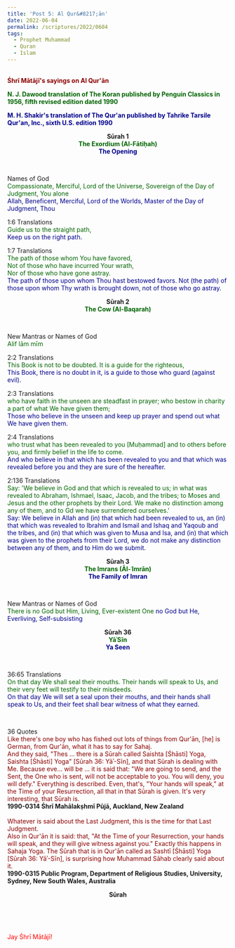 ```yaml
---
title: 'Post 5: Al Qur&#8217;ān'
date: 2022-06-04
permalink: /scriptures/2022/0604
tags:
  - Prophet Muhammad
  - Quran
  - Islam
---
```


<br>
<font color="DarkRed"><b>Śhrī Mātājī's sayings on Al Qur'ān</b></font><br>

<font color="DarkGreen"><b>N. J. Dawood translation of The Koran published by Penguin Classics in 1956, fifth revised edition dated 1990</b></font><br>

<font color="DarkBlue"><b>M. H. Shakir's translation of The Qur'an published by Tahrike Tarsile Qur'an, Inc., sixth U.S. edition 1990</b></font><br>

<div class="para-divider"></div>

<p style="text-align:center;">
<b>Sūrah 1</b><br>
<font color="DarkGreen"><b>The Exordium (Al-Fātiḥah)</b></font><br>
<font color="DarkBlue"><b>The Opening</b></font>
</p>

<br>
<p>
Names of God<br>
<font color="DarkGreen">Compassionate, Merciful, Lord of the Universe, Sovereign of the Day of Judgment, You alone</font><br>
<font color="DarkBlue">Allah, Beneficent, Merciful, Lord of the Worlds, Master of the Day of Judgment, Thou</font>
</p>

<p>
1:6 Translations<br>
<font color="DarkGreen">Guide us to the straight path,</font><br>
<font color="DarkBlue">Keep us on the right path.</font>
</p>

<p>
1:7 Translations<br>
<font color="DarkGreen">The path of those whom You have favored,<br>
Not of those who have incurred Your wrath,<br>
Nor of those who have gone astray.</font><br>
<font color="DarkBlue">The path of those upon whom Thou hast bestowed favors. Not (the path) of those upon whom Thy wrath is brought down, not of those who go astray.</font>
</p>

<div class="para-divider"></div>

<p style="text-align:center;">
<b>Sūrah 2</b><br>
<font color="DarkGreen"><b>The Cow (Al-Baqarah)</b></font>
</p>

<br>
<p>
New Mantras or Names of God<br>
<font color="DarkGreen">Alif lām mīm</font>
</p>

<p>
2:2 Translations<br>
<font color="DarkGreen">This Book is not to be doubted. It is a guide for the righteous,</font><br>
<font color="DarkBlue">This Book, there is no doubt in it, is a guide to those who guard (against evil).</font>
</p>

<p>
2:3 Translations<br>
<font color="DarkGreen">who have faith in the unseen are steadfast in prayer; who bestow in charity a part of what We have given them;</font><br>
<font color="DarkBlue">Those who believe in the unseen and keep up prayer and spend out what We have given them.</font>
</p>

<p>
2:4 Translations<br>
<font color="DarkGreen">who trust what has been revealed to you [Muḥammad] and to others before you, and firmly belief in the life to come.</font><br>
<font color="DarkBlue">And who believe in that which has been revealed to you and that which was revealed before you and they are sure of the hereafter.</font>
</p>

<p>
2:136 Translations<br>
<font color="DarkGreen">Say: 'We believe in God and that which is revealed to us; in what was revealed to Abraham, Ishmael, Isaac, Jacob, and the tribes; to Moses and Jesus and the other prophets by their Lord. We make no distinction among any of them, and to Gd we have surrendered ourselves.'</font><br>
<font color="DarkBlue">Say: We believe in Allah and (in) that which had been revealed to us, an (in) that which was revealed to Ibrahim and Ismail and Ishaq and Yaqoub and the tribes, and (in) that which was given to Musa and Isa, and (in) that which was given to the prophets from their Lord, we do not make any distinction between any of them, and to Him do we submit.</font>
</p>

<div class="para-divider"></div>

<p style="text-align:center;">
<b>Sūrah 3</b><br>
<font color="DarkGreen"><b>The Imrans (Āl-ʿImrān)</b></font><br>
<font color="DarkBlue"><b>The Family of Imran</b></font>
</p>

<br>
<p>
New Mantras or Names of God<br>
<font color="DarkGreen">There is no God but Him, Living, Ever-existent One</font>
<font color="DarkBlue">no God but He, Everliving, Self-subsisting</font>
</p>

<div class="para-divider"></div>

<p style="text-align:center;">
<b>Sūrah 36</b><br>
<font color="DarkGreen"><b>YāʾSīn</b></font><br>
<font color="DarkBlue"><b>Ya Seen</b></font>
</p>

<br>
<p>
36:65 Translations<br>
<font color="DarkGreen">On that day We shall seal their mouths. Their hands will speak to Us, and their very feet will testify to their misdeeds.</font><br>
<font color="DarkBlue">On that day We will set a seal upon their mouths, and their hands shall speak to Us, and their feet shall bear witness of what they earned.</font>
</p>

<br>
<p>
36 Quotes<br>
<font color="DarkRed">Like there's one boy who has fished out lots of things from Qur'ān, [he] is German, from Qur'ān, what it has to say for Sahaj.<br>
And they said, "Thes ... there is a Sūrah called Saishta [Śhāsti] Yoga, Saishta [Śhāsti] Yoga" [Sūrah 36: Yāʾ-Sīn], and that Sūrah is dealing with Me. Because eve... will be ... it is said that: "We are going to send, and the Sent, the One who is sent, will not be acceptable to you. You will deny, you will defy." Everything is described. Even, that's, "Your hands will speak," at the Time  of your Resurrection, all that in that Sūrah is given. It's very interesting, that Sūrah is.</font><br>
<b>1990-0314 Śhrī Mahālakṣhmī Pūjā, Auckland, New Zealand</b><br>
<br>
<font color="DarkRed">Whatever is said about the Last Judgment, this is the time for that Last Judgment.<br>
Also in Qur'ān it is said: that, "At the Time of your Resurrection, your hands will speak, and they will give witness against you." Exactly this happens in Sahaja Yoga. The Sūrah that is in Qur'ān called as Sashtī [Śhāsti] Yoga [Sūrah 36: Yāʾ-Sīn], is surprising how Muhammad Sāhab clearly said about it.</font><br>
<b>1990-0315 Public Program, Department of Religious Studies, University, Sydney, New South Wales, Australia</b>
</p>

<div class="para-divider"></div>

<p style="text-align:center;">
<b>Sūrah </b><br>
<font color="DarkGreen"><b></b></font><br>
<font color="DarkBlue"><b></b></font>
</p>

<br>
<div class="para-divider"></div>

<br>
<p style="color:red;">Jay Śhrī Mātājī!<br></p>